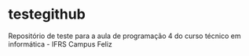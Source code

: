 # testegithub
Repositório de teste para a aula de programação 4 do curso técnico em informática - IFRS Campus Feliz

